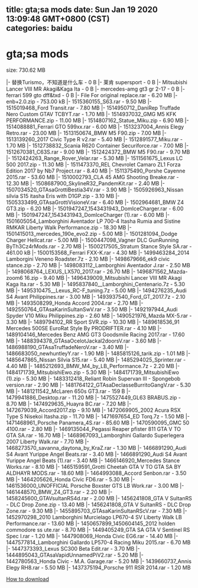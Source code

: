 
title: gta;sa mods
date: Sun Jan 19 2020 13:09:48 GMT+0800 (CST)    
categories: baidu
---

# gta;sa mods
size: 730.62 MB
 
 
|- 替换Turismo，不知道是什么车 - 0 B
|- 莱肯 supersport - 0 B
|- Mitsubishi Lancer VIII MR Akagi&Kaga Ita - 0 B
|- mercedes-amg gt3 gr 2-17 - 0 B
|- ferrari 599 gto dff&txd - 0 B
|- File For original replace.rar - 6.20 MB
|- enb+2.0.zip - 753.00 kB
|- 1515360155_S63.rar - 9.50 MB
|- 1515019468_Ford Transit.rar - 7.80 MB
|- 1514950712_DaniRep Truffade Nero Custom GTAV  TCBYT.rar - 1.70 MB
|- 1514937032_GMG M5 KFK PERFORMANCE.zip - 11.00 MB
|- 1514807162_Statue_Miku.zip - 6.90 MB
|- 1514088881_Ferrari GTO 599xx.rar - 6.00 MB
|- 1513237004_Annis Elegy Retro.rar - 23.00 MB
|- 1513150674_BMW M5 F90.zip - 7.00 MB
|- 1513139260_2017 Civic Type R v2.rar - 5.40 MB
|- 1512891577_Miku.rar - 1.70 MB
|- 1512738832_Scania R620 Container Securiforce.rar - 7.00 MB
|- 1512670381_C63S.rar - 9.00 MB
|- 1512424372_BMW M5 F90.rar - 9.70 MB
|- 1512424263_Range_Rover_Velar.rar - 5.30 MB
|- 1511561675_Lexus LC 500 2017.zip - 11.30 MB
|- 1511473370_REL Chevrolet Camaro ZL1 Forza Edition 2017 by Nb7 Project.rar - 8.40 MB
|- 1511375490_Porshe Cayenne 2015.rar - 53.60 MB
|- 1510002793_CLA 45 AMG Shooting Breake.rar - 12.30 MB
|- 1508687900_SkylineR32_PandemKit.rar - 2.40 MB
|- 1507034520_GTAsaGrottiBestia34V.rar - 3.90 MB
|- 1505926963_Nissan silvia S15 itasha Eris with D1GP.zip - 3.10 MB
|- 1505333499_GTAsaGrottiVisioneV.rar - 6.40 MB
|- 1502964681_BMW Z4 GT3.zip - 6.20 MB
|- 1501947247_1543431943_DomIceCharger.rar - 6.00 MB
|- 1501947247_1543431943_DomIceCharger (1).rar - 6.00 MB
|- 1501605054_Lamborghini Aventador LP 700-4 Itasha Rumia and Sistine RMKAR Liberty Walk Performance.zip - 18.30 MB
|- 1501415013_mercedes_190e_evo2.zip - 5.00 MB
|- 1501281094_Dodge Charger Hellcat.rar - 5.00 MB
|- 1500447098_Vagner DLC GunRunning ByTh3Cz4rMods.rar - 2.70 MB
|- 1500217505_Stratum Stance Style SA.rar - 461.00 kB
|- 1500153568_Ferrari FXX-K.rar - 4.30 MB
|- 1499463284_2014 Lamborgini Veneno Roadster.7z - 2.10 MB
|- 1498679666_ek9 civic stance.zip - 2.70 MB
|- 1498083112_Lamborghini Aventador J.rar - 2.50 MB
|- 1498068764_LEXUS_LX570_2017.rar - 26.70 MB
|- 1496871562_Mazda-zoom6 16.zip - 9.40 MB
|- 1496439009_Mitsubishi Lancer VIII MR Akagi Kaga Ita.rar - 5.30 MB
|- 1495837840__Lamborghini_Centenario.7z - 5.30 MB
|- 1495310475__Lexus_RC-F_tuning.7z - 5.00 MB
|- 1494276235_Audi S4 Avant Philippines.rar - 3.00 MB
|- 1493937540_Ford_GT_2017.7z - 2.10 MB
|- 1493508299_Honda Accord 2004.rar - 2.70 MB
|- 1492550764_GTAsaKarinSultanSwV.rar - 3.50 MB
|- 1492197944_Audi Spyder V10 Miku Philippines.zip - 2.60 MB
|- 1490521976_Mazda MX-5.rar - 3.30 MB
|- 1489794102_RR Sport SVR.zip - 10.30 MB
|- 1489618536_91 Mercedes 500SE EuroRat Style By PRODRIFTER.rar - 4.10 MB
|- 1489104146_Mercedes Benz AMG GT3 Goodsmile Racing 2017.rar - 17.60 MB
|- 1488394378_GTAsaOcelotJackal2doorsV.rar - 3.60 MB
|- 1486988190_GTAsaTruffadeNeroV.rar - 3.40 MB
|- 1486683050_newhuntleyY.rar - 1.90 MB
|- 1485815126_tarik.zip - 1.01 MB
|- 1485647865_Nissan Silvia S15.rar - 5.40 MB
|- 1485294025_Sprinter.rar - 4.40 MB
|- 1485212693_BMW_M4_by_LB_Performance.7z - 2.20 MB
|- 1484171739_MitsubishiEwo.zip - 5.30 MB
|- 1484171739_MitsubishiEwo (1).zip - 5.30 MB
|- 1483312418_Reliant Robin Supervan III - Spongebob version.rar - 2.90 MB
|- 1481764122_GTAsaDeclasseBurritoGangV.rar - 5.30 MB
|- 1481211542_McLaren 650s GT3.rar - 159 B
|- 1479941886_Desktop.rar - 11.20 MB
|- 1475527449_GL63 BRABUS.zip - 8.70 MB
|- 1474929635_Huayra BC.rar - 7.20 MB
|- 1472679039_Accord2017.zip - 9.10 MB
|- 1472069905_2002 Acura RSX Type S Nisekoi Itasha.zip - 11.70 MB
|- 1471697654_ED Torq.7z - 1.50 MB
|- 1471468961_Porsche Panamera_4S.rar - 85.60 MB
|- 1470590095_GMC  50  4100.rar - 2.80 MB
|- 1469135044_Pegassi Reaper pfister 811 GTA V TO GTA SA.rar - 16.70 MB
|- 1468967093_Lamborghini Gallardo Superlegera 2007 Liberty Walk.rar - 7.70 MB
|- 1468273570_savanna_daytona_by_KraZ.rar - 1.30 MB
|- 1466891290_Audi S4 Avant Yurippe Angel Beats.rar - 3.40 MB
|- 1466891290_Audi S4 Avant Yurippe Angel Beats (1).rar - 3.40 MB
|- 1466146920_Mercedes Stance Works.rar - 8.10 MB
|- 1465159591_Grotti Cheetah GTA V TO GTA SA BY ALDHAYR MODS.rar - 18.60 MB
|- 1464993088_Accord Senbon.rar - 3.50 MB
|- 1464205626_Honda Civic FD6.rar - 5.30 MB
|- 1461536000_UNOFFICIAL Porsche Boxster GTS LB Work.rar - 3.00 MB
|- 1461448570_BMW_Z4_GT3.rar - 2.20 MB
|- 1458245600_GTAVsultanRS4d.rar - 2.00 MB
|- 1456241808_GTA V SultanRS - DLC Drop Zone.zip - 13.40 MB
|- 1456241808_GTA V SultanRS - DLC Drop Zone.rar - 9.30 MB
|- 1455895703_GTAsaKarinSultanRScV.rar - 7.30 MB
|- 1452970298_2010 Lamborghini Murcielago LP670-4 SV Liberty Walk LB Performance.rar - 13.60 MB
|- 1450657899_1450604145_2012 holden commodore ss ute.rar - 8.70 MB
|- 1449405249_GTA SA GTA V Sentinel RS Spec I.rar - 1.20 MB
|- 1447908069_Honda Civic EG6.rar - 14.40 MB
|- 1447577814_Lamborghini Gallardo LP570-4 Racing Miku 2015.rar - 6.70 MB
|- 1447373393_Lexus SC300 Beta Edit.rar - 3.70 MB
|- 1444895043_GTAsaVapidUnnamedPiV2.rar - 5.20 MB
|- 1442780563_Honda Civic - M.A. Garage.rar - 5.20 MB
|- 1439660737_Annis Elegy RH8.rar - 5.50 MB
|- 1437375194_Porsche 911 RSR 2014.rar - 1.20 MB

[How to download](https://bpcam.bemobtrk.com/go/2ceec3aa-1ca2-46d6-b9ff-aaa5c184517c?jno=700)
